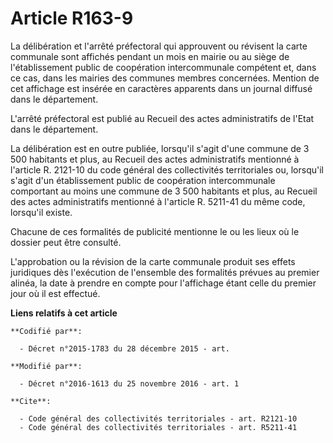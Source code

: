 # Article R163-9

La délibération et l'arrêté préfectoral qui approuvent ou révisent la carte communale sont affichés pendant un mois en mairie
ou au siège de l'établissement public de coopération intercommunale compétent et, dans ce cas, dans les mairies des communes
membres concernées. Mention de cet affichage est insérée en caractères apparents dans un journal diffusé dans le
département. 

L'arrêté préfectoral est publié au Recueil des actes administratifs de l'Etat dans le département. 

La délibération est en outre publiée, lorsqu'il s'agit d'une commune de 3 500 habitants et plus, au Recueil des actes
administratifs mentionné à l'article R. 2121-10 du code général des collectivités territoriales ou, lorsqu'il s'agit d'un
établissement public de coopération intercommunale comportant au moins une commune de 3 500 habitants et plus, au Recueil des
actes administratifs mentionné à l'article R. 5211-41 du même code, lorsqu'il existe. 

Chacune de ces formalités de publicité mentionne le ou les lieux où le dossier peut être consulté. 

L'approbation ou la révision de la carte communale produit ses effets juridiques dès l'exécution de l'ensemble des formalités
prévues  au premier alinéa, la date à prendre en compte pour l'affichage étant celle du premier jour où il est effectué.

**Liens relatifs à cet article**

	**Codifié par**:

	  - Décret n°2015-1783 du 28 décembre 2015 - art.

	**Modifié par**:

	  - Décret n°2016-1613 du 25 novembre 2016 - art. 1

	**Cite**:

	  - Code général des collectivités territoriales - art. R2121-10
	  - Code général des collectivités territoriales - art. R5211-41
